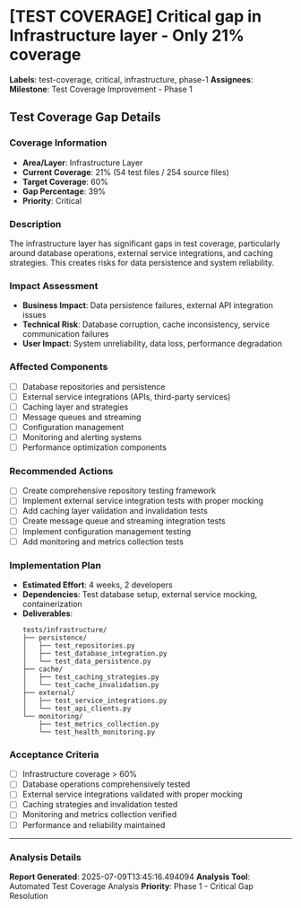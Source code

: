 # [TEST COVERAGE] Critical gap in Infrastructure layer - Only 21% coverage

**Labels**: test-coverage, critical, infrastructure, phase-1
**Assignees**: 
**Milestone**: Test Coverage Improvement - Phase 1

## Test Coverage Gap Details

### Coverage Information
- **Area/Layer**: Infrastructure Layer
- **Current Coverage**: 21% (54 test files / 254 source files)
- **Target Coverage**: 60%
- **Gap Percentage**: 39%
- **Priority**: Critical

### Description
The infrastructure layer has significant gaps in test coverage, particularly around database operations, external service integrations, and caching strategies. This creates risks for data persistence and system reliability.

### Impact Assessment
- **Business Impact**: Data persistence failures, external API integration issues
- **Technical Risk**: Database corruption, cache inconsistency, service communication failures
- **User Impact**: System unreliability, data loss, performance degradation

### Affected Components
- [ ] Database repositories and persistence
- [ ] External service integrations (APIs, third-party services)
- [ ] Caching layer and strategies
- [ ] Message queues and streaming
- [ ] Configuration management
- [ ] Monitoring and alerting systems
- [ ] Performance optimization components

### Recommended Actions
- [ ] Create comprehensive repository testing framework
- [ ] Implement external service integration tests with proper mocking
- [ ] Add caching layer validation and invalidation tests
- [ ] Create message queue and streaming integration tests
- [ ] Implement configuration management testing
- [ ] Add monitoring and metrics collection tests

### Implementation Plan
- **Estimated Effort**: 4 weeks, 2 developers
- **Dependencies**: Test database setup, external service mocking, containerization
- **Deliverables**:
  ```
  tests/infrastructure/
  ├── persistence/
  │   ├── test_repositories.py
  │   ├── test_database_integration.py
  │   └── test_data_persistence.py
  ├── cache/
  │   ├── test_caching_strategies.py
  │   └── test_cache_invalidation.py
  ├── external/
  │   ├── test_service_integrations.py
  │   └── test_api_clients.py
  └── monitoring/
      ├── test_metrics_collection.py
      └── test_health_monitoring.py
  ```

### Acceptance Criteria
- [ ] Infrastructure coverage > 60%
- [ ] Database operations comprehensively tested
- [ ] External service integrations validated with proper mocking
- [ ] Caching strategies and invalidation tested
- [ ] Monitoring and metrics collection verified
- [ ] Performance and reliability maintained

---
### Analysis Details
**Report Generated**: 2025-07-09T13:45:16.494094
**Analysis Tool**: Automated Test Coverage Analysis
**Priority**: Phase 1 - Critical Gap Resolution
